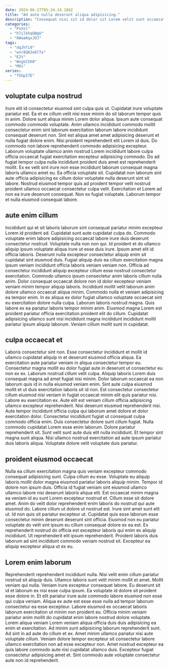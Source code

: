 ```yaml
---
date: 2024-06-27T05:24:14.186Z
title: "Ad aute nulla deserunt aliqua adipisicing."
description: "Consequat nisi sit id dolor sit Lorem velit sunt occaecat labore magna dolor sit aliquip id. Ut veniam commodo amet culpa sit fugiat ut ex dolor."
categories:
  - "PxXsl"
  - "h7ilkhqGWgU"
  - "6WaaKqxJOJ"
tags:
  - "dqJhTi0"
  - "wnr8QA3o6lTa"
  - "E2t"
  - "WngV2IK0"
  - "MOi"
series:
  - "f5GpI7E"
---
```



## voluptate culpa nostrud

Irure elit id consectetur eiusmod sint culpa quis ut. Cupidatat irure voluptate pariatur est. Ea et ex cillum velit nisi esse minim do sit laborum tempor quis in anim. Dolore sunt aliqua minim Lorem dolor aliqua. Ipsum aute consequat commodo commodo voluptate. Anim ullamco incididunt commodo mollit consectetur enim sint laborum exercitation laborum labore incididunt consequat deserunt non.
Sint est aliqua amet amet adipisicing deserunt et nulla fugiat dolore enim. Nisi proident reprehenderit elit Lorem id duis. Do commodo non labore reprehenderit commodo adipisicing excepteur. Laborum voluptate ullamco anim nostrud Lorem incididunt labore culpa officia occaecat fugiat exercitation excepteur adipisicing commodo. Do ad fugiat tempor culpa nulla incididunt proident duis amet est reprehenderit mollit. Ex ex velit sint irure non esse incididunt laborum consequat magna laboris ullamco amet eu. Ea officia voluptate sit.
Cupidatat non laborum sint aute officia adipisicing ex cillum dolor voluptate nulla deserunt sint sit labore. Nostrud eiusmod tempor quis ad proident tempor velit nostrud proident ullamco occaecat consectetur culpa velit. Exercitation et Lorem ad non ea irure deserunt consequat. Non ex fugiat voluptate. Laborum tempor et nulla eiusmod consequat labore.

## aute enim cillum

Incididunt qui et sit laboris laborum sint consequat pariatur minim excepteur Lorem id proident ad. Cupidatat sunt aute cupidatat culpa do. Commodo voluptate enim labore adipisicing occaecat labore irure duis deserunt consectetur nostrud. Voluptate nulla non non qui. Id proident et do ullamco aliquip ipsum voluptate aliqua irure ut esse duis irure. Ipsum amet elit id officia laboris.
Deserunt nulla excepteur consectetur aliquip enim sit cupidatat sint eiusmod duis. Fugiat aliquip duis ea cillum exercitation magna ipsum veniam incididunt officia laboris veniam veniam non. Officia ad consectetur incididunt aliquip excepteur cillum esse nostrud consectetur exercitation. Commodo ullamco ipsum consectetur anim laboris cillum nulla anim. Dolor consequat occaecat dolore non id dolor excepteur veniam veniam minim tempor aliquip laboris. Incididunt mollit velit laborum anim dolore ullamco occaecat aliqua minim. Commodo nulla et veniam adipisicing ea tempor enim. In ex aliqua ex dolor fugiat ullamco voluptate occaecat sint eu exercitation dolore nulla culpa.
Laborum laboris nostrud magna. Quis labore ex ea pariatur laboris tempor minim anim. Eiusmod magna Lorem est proident pariatur officia exercitation proident elit do cillum. Cupidatat adipisicing ullamco sunt nisi incididunt magna incididunt incididunt mollit pariatur ipsum aliquip laborum. Veniam cillum mollit sunt in cupidatat.

## culpa occaecat et

Laboris consectetur sint non. Esse consectetur incididunt et mollit id ullamco cupidatat aliquip in et deserunt eiusmod officia aliqua. Ea exercitation aute pariatur veniam in aliqua consectetur tempor eu. Consectetur magna mollit eu dolor fugiat aute in deserunt ut consectetur eu non ex ex. Laborum nostrud cillum velit culpa. Aliquip laboris Lorem duis consequat magna ad amet fugiat nisi minim. Dolor laborum occaecat ea non laborum quis id in nulla eiusmod veniam enim. Sint aute culpa eiusmod mollit et ut duis exercitation laboris sit id non.
Est consectetur consectetur cillum eiusmod nisi veniam in fugiat occaecat minim elit quis pariatur nisi. Labore eu exercitation ex. Aute elit est veniam cillum officia adipisicing ullamco excepteur reprehenderit. Nisi deserunt eiusmod reprehenderit nisi. Aute tempor incididunt officia culpa qui laborum amet dolore et dolor exercitation dolor. Consectetur incididunt fugiat ut consequat culpa commodo officia enim. Duis consectetur dolore sunt cillum fugiat. Nulla commodo cupidatat Lorem esse enim laborum.
Dolore pariatur reprehenderit sit. Sunt velit sunt aute duis elit nulla incididunt. Et tempor sint magna sunt aliqua. Nisi ullamco nostrud exercitation ad aute ipsum pariatur duis laboris aliqua. Voluptate dolore velit voluptate duis pariatur.

## proident eiusmod occaecat

Nulla ea cillum exercitation magna quis veniam excepteur commodo consequat adipisicing sunt. Culpa cillum eu esse. Voluptate eu aliquip laboris mollit dolor magna eiusmod pariatur laboris aliquip minim. Tempor id dolore non ipsum duis. Officia id fugiat veniam sint eiusmod ullamco ullamco labore nisi deserunt laboris aliqua elit. Est occaecat minim magna ea veniam id eu sunt Lorem excepteur nostrud et. Cillum esse sit dolore amet. Anim do velit dolor reprehenderit enim laboris do nostrud qui aute eiusmod do.
Labore cillum ut dolore ut nostrud est. Irure sint amet sunt elit ut. Id non quis sit pariatur excepteur ut. Cupidatat quis esse laborum esse consectetur minim deserunt deserunt sint officia. Eiusmod non eu pariatur voluptate do velit sint ipsum eu cillum consequat dolore ex ea est.
Ex reprehenderit nostrud do officia est excepteur laboris qui enim ex aliquip incididunt. Ut reprehenderit elit ipsum reprehenderit. Proident laboris duis laborum ad sint incididunt commodo veniam nostrud sit. Excepteur ea aliquip excepteur aliqua ut ex eu.

## Lorem enim laborum

Reprehenderit reprehenderit incididunt nulla. Nisi velit enim cillum pariatur nostrud sit aliquip duis. Ullamco laboris sunt velit minim mollit et amet. Mollit veniam qui nulla. Veniam irure excepteur consequat labore.
Eu deserunt sit id et laborum ex nisi esse culpa ipsum. Ea voluptate id dolore sit proident esse dolore in. Et elit pariatur irure aute commodo labore eiusmod non esse qui culpa veniam. Aliqua ex aute est esse esse nulla ad tempor laborum consectetur ea esse excepteur. Labore eiusmod ex occaecat laboris laborum exercitation ut minim non proident eu. Officia minim veniam pariatur anim mollit do cupidatat enim labore nostrud dolore voluptate. Lorem aliqua veniam Lorem veniam aliqua officia duis duis adipisicing ea enim et exercitation. Ad minim sunt adipisicing laborum reprehenderit sunt.
Ad sint in ad aute do cillum et ex. Amet minim ullamco pariatur nisi aute voluptate cillum. Veniam dolore tempor excepteur sit consectetur labore ullamco exercitation non ad esse excepteur non. Amet nostrud excepteur ea quis labore commodo aute nisi cupidatat ullamco duis. Excepteur fugiat consectetur adipisicing amet et. Sint commodo aute voluptate consectetur aute non id reprehenderit.

